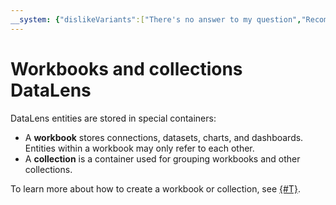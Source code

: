 ```yaml
---
__system: {"dislikeVariants":["There's no answer to my question","Recommendations aren't helpful","Content does not match the title","Other"]}
---
```

# Workbooks and collections DataLens



DataLens entities are stored in special containers:
* A **workbook** stores connections, datasets, charts, and dashboards. Entities within a workbook may only refer to each other.
* A **collection** is a container used for grouping workbooks and other collections.

To learn more about how to create a workbook or collection, see [{#T}](./workbooks-collections-create.md).
